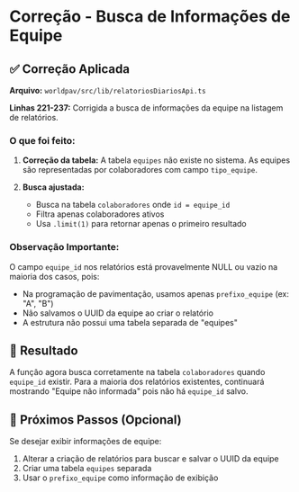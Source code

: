 # Correção - Busca de Informações de Equipe

## ✅ Correção Aplicada

**Arquivo:** `worldpav/src/lib/relatoriosDiariosApi.ts`

**Linhas 221-237:** Corrigida a busca de informações da equipe na listagem de relatórios.

### O que foi feito:

1. **Correção da tabela:** A tabela `equipes` não existe no sistema. As equipes são representadas por colaboradores com campo `tipo_equipe`.

2. **Busca ajustada:** 
   - Busca na tabela `colaboradores` onde `id = equipe_id`
   - Filtra apenas colaboradores ativos
   - Usa `.limit(1)` para retornar apenas o primeiro resultado

### Observação Importante:

O campo `equipe_id` nos relatórios está provavelmente NULL ou vazio na maioria dos casos, pois:
- Na programação de pavimentação, usamos apenas `prefixo_equipe` (ex: "A", "B")
- Não salvamos o UUID da equipe ao criar o relatório
- A estrutura não possui uma tabela separada de "equipes"

## 🎯 Resultado

A função agora busca corretamente na tabela `colaboradores` quando `equipe_id` existir. Para a maioria dos relatórios existentes, continuará mostrando "Equipe não informada" pois não há `equipe_id` salvo.

## 📝 Próximos Passos (Opcional)

Se desejar exibir informações de equipe:
1. Alterar a criação de relatórios para buscar e salvar o UUID da equipe
2. Criar uma tabela `equipes` separada
3. Usar o `prefixo_equipe` como informação de exibição


